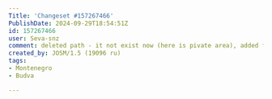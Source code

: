 ```yaml
---
Title: 'Changeset #157267466'
PublishDate: 2024-09-29T18:54:51Z
id: 157267466
user: Seva-snz
comment: deleted path - it not exist now (here is pivate area), added fence
created_by: JOSM/1.5 (19096 ru)
tags:
- Montenegro
- Budva

---
```

